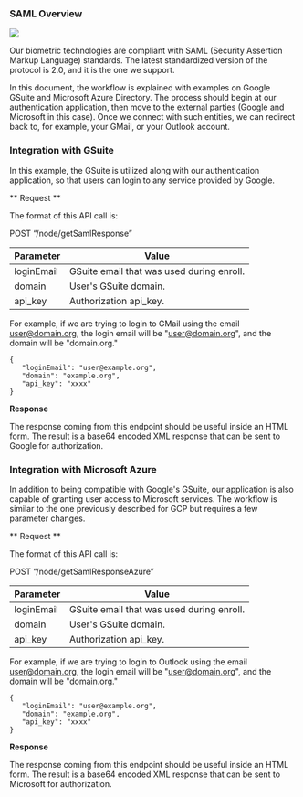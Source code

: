 ### SAML Overview

![](https://github.com/openinfer/PrivateIdentity/blob/master/images/saml-flow.png)

Our biometric technologies are compliant with SAML (Security Assertion Markup Language) standards. The latest standardized version of the protocol is 2.0, and it is the one we support. 

In this document, the workflow is explained with examples on Google GSuite and Microsoft Azure Directory. The process should begin at our authentication application, then move to the external parties (Google and Microsoft in this case). Once we connect with such entities, we can redirect back to, for example, your GMail, or your Outlook account.


### Integration with GSuite

In this example, the GSuite is utilized along with our authentication application, so that users can login to any service provided by Google. 

** Request **

The format of this API call is:  

POST “/node/getSamlResponse”

|Parameter     |         Value| 
|-----|----|
|loginEmail           |         GSuite email that was used during enroll.|
|domain      |         User's GSuite domain.|
|api_key      |         Authorization api_key.|

For example, if we are trying to login to GMail using the email user@domain.org, the login email will be "user@domain.org", and the domain will be "domain.org."

```
{
   "loginEmail": "user@example.org",
   "domain": "example.org",
   "api_key": "xxxx"
}
```

**Response**

The response coming from this endpoint should be useful inside an HTML form. The result is a base64 encoded XML response that can be sent to Google for authorization.


### Integration with Microsoft Azure

In addition to being compatible with Google's GSuite, our application is also capable of granting user access to Microsoft services. The workflow is similar to the one previously described for GCP but requires a few parameter changes.


** Request **

The format of this API call is:  

POST “/node/getSamlResponseAzure”

|Parameter     |         Value| 
|-----|----|
|loginEmail           |         GSuite email that was used during enroll.|
|domain      |         User's GSuite domain.|
|api_key      |         Authorization api_key.|

For example, if we are trying to login to Outlook using the email user@domain.org, the login email will be "user@domain.org", and the domain will be "domain.org."


```
{
   "loginEmail": "user@example.org",
   "domain": "example.org",
   "api_key": "xxxx"
}
```


**Response**

The response coming from this endpoint should be useful inside an HTML form. The result is a base64 encoded XML response that can be sent to Microsoft for authorization.